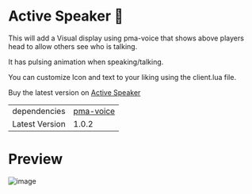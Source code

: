 # Active Speaker :microphone:

This will add a Visual display using pma-voice that shows above players head to allow others see who is talking.

It has pulsing animation when speaking/talking.

You can customize Icon and text to your liking using the client.lua file.

Buy the latest version on [Active Speaker](https://store.ragecity.online/package/6867897)

|                             |                    |
|-----------------------------|--------------------|
| dependencies | [pma-voice](https://github.com/AvarianKnight/pma-voice)       |
| Latest Version | 1.0.2       |



# Preview
![image](https://github.com/user-attachments/assets/0623f595-2894-4e16-8fed-3c56ca80a66a)

